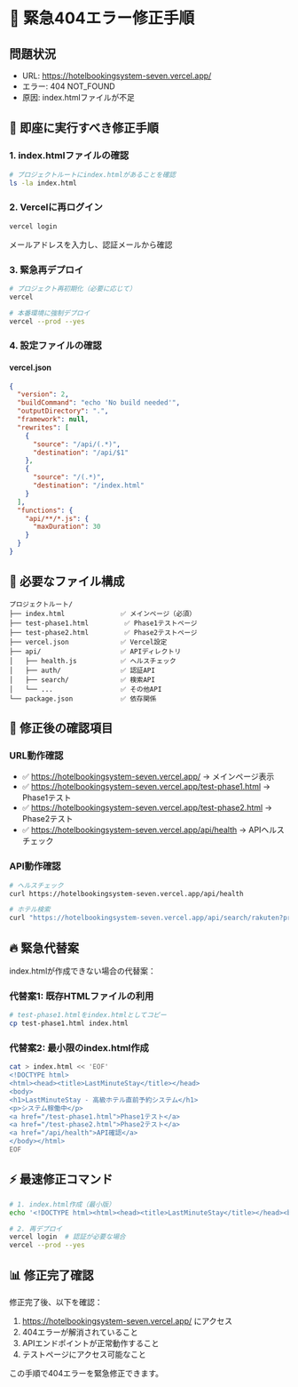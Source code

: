 # 🚨 緊急404エラー修正手順

## 問題状況
- URL: https://hotelbookingsystem-seven.vercel.app/
- エラー: 404 NOT_FOUND
- 原因: index.htmlファイルが不足

## 🔧 即座に実行すべき修正手順

### 1. index.htmlファイルの確認
```bash
# プロジェクトルートにindex.htmlがあることを確認
ls -la index.html
```

### 2. Vercelに再ログイン
```bash
vercel login
```
メールアドレスを入力し、認証メールから確認

### 3. 緊急再デプロイ
```bash
# プロジェクト再初期化（必要に応じて）
vercel

# 本番環境に強制デプロイ
vercel --prod --yes
```

### 4. 設定ファイルの確認

#### vercel.json
```json
{
  "version": 2,
  "buildCommand": "echo 'No build needed'",
  "outputDirectory": ".",
  "framework": null,
  "rewrites": [
    {
      "source": "/api/(.*)",
      "destination": "/api/$1"
    },
    {
      "source": "/(.*)",
      "destination": "/index.html"
    }
  ],
  "functions": {
    "api/**/*.js": {
      "maxDuration": 30
    }
  }
}
```

## 📁 必要なファイル構成

```
プロジェクトルート/
├── index.html              ✅ メインページ（必須）
├── test-phase1.html         ✅ Phase1テストページ
├── test-phase2.html         ✅ Phase2テストページ
├── vercel.json             ✅ Vercel設定
├── api/                    ✅ APIディレクトリ
│   ├── health.js           ✅ ヘルスチェック
│   ├── auth/               ✅ 認証API
│   ├── search/             ✅ 検索API
│   └── ...                 ✅ その他API
└── package.json            ✅ 依存関係
```

## 🎯 修正後の確認項目

### URL動作確認
- ✅ https://hotelbookingsystem-seven.vercel.app/ → メインページ表示
- ✅ https://hotelbookingsystem-seven.vercel.app/test-phase1.html → Phase1テスト
- ✅ https://hotelbookingsystem-seven.vercel.app/test-phase2.html → Phase2テスト
- ✅ https://hotelbookingsystem-seven.vercel.app/api/health → APIヘルスチェック

### API動作確認
```bash
# ヘルスチェック
curl https://hotelbookingsystem-seven.vercel.app/api/health

# ホテル検索
curl "https://hotelbookingsystem-seven.vercel.app/api/search/rakuten?prefecture=東京都"
```

## 🔥 緊急代替案

index.htmlが作成できない場合の代替案：

### 代替案1: 既存HTMLファイルの利用
```bash
# test-phase1.htmlをindex.htmlとしてコピー
cp test-phase1.html index.html
```

### 代替案2: 最小限のindex.html作成
```bash
cat > index.html << 'EOF'
<!DOCTYPE html>
<html><head><title>LastMinuteStay</title></head>
<body>
<h1>LastMinuteStay - 高級ホテル直前予約システム</h1>
<p>システム稼働中</p>
<a href="/test-phase1.html">Phase1テスト</a>
<a href="/test-phase2.html">Phase2テスト</a>
<a href="/api/health">API確認</a>
</body></html>
EOF
```

## ⚡ 最速修正コマンド

```bash
# 1. index.html作成（最小版）
echo '<!DOCTYPE html><html><head><title>LastMinuteStay</title></head><body><h1>LastMinuteStay</h1><p>稼働中</p><a href="/test-phase1.html">Phase1</a> <a href="/test-phase2.html">Phase2</a> <a href="/api/health">API</a></body></html>' > index.html

# 2. 再デプロイ
vercel login  # 認証が必要な場合
vercel --prod --yes
```

## 📊 修正完了確認

修正完了後、以下を確認：
1. https://hotelbookingsystem-seven.vercel.app/ にアクセス
2. 404エラーが解消されていること
3. APIエンドポイントが正常動作すること
4. テストページにアクセス可能なこと

この手順で404エラーを緊急修正できます。